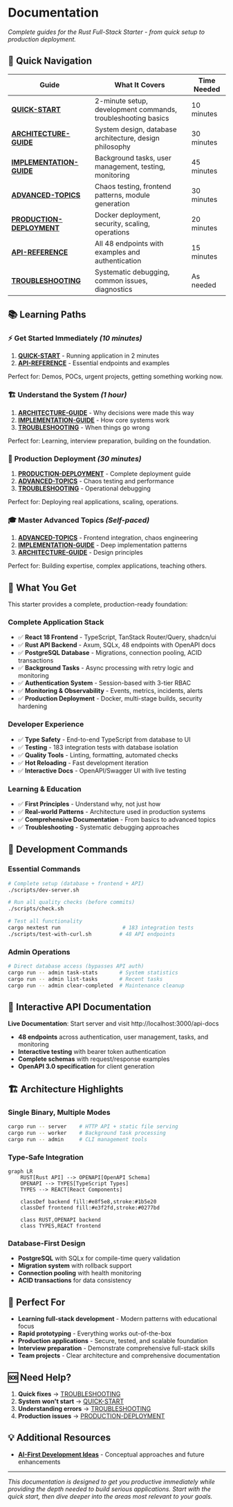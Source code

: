 # Documentation

*Complete guides for the Rust Full-Stack Starter - from quick setup to production deployment.*

## 🚀 Quick Navigation

| Guide | What It Covers | Time Needed |
|-------|---------------|-------------|
| **[QUICK-START](QUICK-START.md)** | 2-minute setup, development commands, troubleshooting basics | 10 minutes |
| **[ARCHITECTURE-GUIDE](ARCHITECTURE-GUIDE.md)** | System design, database architecture, design philosophy | 30 minutes |
| **[IMPLEMENTATION-GUIDE](IMPLEMENTATION-GUIDE.md)** | Background tasks, user management, testing, monitoring | 45 minutes |
| **[ADVANCED-TOPICS](ADVANCED-TOPICS.md)** | Chaos testing, frontend patterns, module generation | 30 minutes |
| **[PRODUCTION-DEPLOYMENT](PRODUCTION-DEPLOYMENT.md)** | Docker deployment, security, scaling, operations | 20 minutes |
| **[API-REFERENCE](API-REFERENCE.md)** | All 48 endpoints with examples and authentication | 15 minutes |
| **[TROUBLESHOOTING](TROUBLESHOOTING.md)** | Systematic debugging, common issues, diagnostics | As needed |

## 📚 Learning Paths

### ⚡ **Get Started Immediately** *(10 minutes)*
1. **[QUICK-START](QUICK-START.md)** - Running application in 2 minutes
2. **[API-REFERENCE](API-REFERENCE.md)** - Essential endpoints and examples

Perfect for: Demos, POCs, urgent projects, getting something working now.

### 🏗️ **Understand the System** *(1 hour)*
1. **[ARCHITECTURE-GUIDE](ARCHITECTURE-GUIDE.md)** - Why decisions were made this way
2. **[IMPLEMENTATION-GUIDE](IMPLEMENTATION-GUIDE.md)** - How core systems work
3. **[TROUBLESHOOTING](TROUBLESHOOTING.md)** - When things go wrong

Perfect for: Learning, interview preparation, building on the foundation.

### 🚀 **Production Deployment** *(30 minutes)*
1. **[PRODUCTION-DEPLOYMENT](PRODUCTION-DEPLOYMENT.md)** - Complete deployment guide
2. **[ADVANCED-TOPICS](ADVANCED-TOPICS.md)** - Chaos testing and performance
3. **[TROUBLESHOOTING](TROUBLESHOOTING.md)** - Operational debugging

Perfect for: Deploying real applications, scaling, operations.

### 🎓 **Master Advanced Topics** *(Self-paced)*
1. **[ADVANCED-TOPICS](ADVANCED-TOPICS.md)** - Frontend integration, chaos engineering
2. **[IMPLEMENTATION-GUIDE](IMPLEMENTATION-GUIDE.md)** - Deep implementation patterns
3. **[ARCHITECTURE-GUIDE](ARCHITECTURE-GUIDE.md)** - Design principles

Perfect for: Building expertise, complex applications, teaching others.

## 🎯 What You Get

This starter provides a complete, production-ready foundation:

### **Complete Application Stack**
- ✅ **React 18 Frontend** - TypeScript, TanStack Router/Query, shadcn/ui
- ✅ **Rust API Backend** - Axum, SQLx, 48 endpoints with OpenAPI docs
- ✅ **PostgreSQL Database** - Migrations, connection pooling, ACID transactions
- ✅ **Background Tasks** - Async processing with retry logic and monitoring
- ✅ **Authentication System** - Session-based with 3-tier RBAC
- ✅ **Monitoring & Observability** - Events, metrics, incidents, alerts
- ✅ **Production Deployment** - Docker, multi-stage builds, security hardening

### **Developer Experience**
- ✅ **Type Safety** - End-to-end TypeScript from database to UI
- ✅ **Testing** - 183 integration tests with database isolation
- ✅ **Quality Tools** - Linting, formatting, automated checks
- ✅ **Hot Reloading** - Fast development iteration
- ✅ **Interactive Docs** - OpenAPI/Swagger UI with live testing

### **Learning & Education**
- ✅ **First Principles** - Understand why, not just how
- ✅ **Real-world Patterns** - Architecture used in production systems
- ✅ **Comprehensive Documentation** - From basics to advanced topics
- ✅ **Troubleshooting** - Systematic debugging approaches

## 🔧 Development Commands

### Essential Commands
```bash
# Complete setup (database + frontend + API)
./scripts/dev-server.sh

# Run all quality checks (before commits)
./scripts/check.sh

# Test all functionality
cargo nextest run                    # 183 integration tests
./scripts/test-with-curl.sh         # 48 API endpoints
```

### Admin Operations
```bash
# Direct database access (bypasses API auth)
cargo run -- admin task-stats       # System statistics  
cargo run -- admin list-tasks       # Recent tasks
cargo run -- admin clear-completed  # Maintenance cleanup
```

## 📖 Interactive API Documentation

**Live Documentation**: Start server and visit http://localhost:3000/api-docs

- **48 endpoints** across authentication, user management, tasks, and monitoring
- **Interactive testing** with bearer token authentication
- **Complete schemas** with request/response examples
- **OpenAPI 3.0 specification** for client generation

## 🏗️ Architecture Highlights

### Single Binary, Multiple Modes
```bash
cargo run -- server    # HTTP API + static file serving
cargo run -- worker    # Background task processing  
cargo run -- admin     # CLI management tools
```

### Type-Safe Integration
```mermaid
graph LR
    RUST[Rust API] --> OPENAPI[OpenAPI Schema]
    OPENAPI --> TYPES[TypeScript Types]
    TYPES --> REACT[React Components]
    
    classDef backend fill:#e8f5e8,stroke:#1b5e20
    classDef frontend fill:#e3f2fd,stroke:#0277bd
    
    class RUST,OPENAPI backend
    class TYPES,REACT frontend
```

### Database-First Design
- **PostgreSQL** with SQLx for compile-time query validation
- **Migration system** with rollback support
- **Connection pooling** with health monitoring
- **ACID transactions** for data consistency

## 🎯 Perfect For

- **Learning full-stack development** - Modern patterns with educational focus
- **Rapid prototyping** - Everything works out-of-the-box
- **Production applications** - Secure, tested, and scalable foundation
- **Interview preparation** - Demonstrate comprehensive full-stack skills
- **Team projects** - Clear architecture and comprehensive documentation

## 🆘 Need Help?

1. **Quick fixes** → [TROUBLESHOOTING](TROUBLESHOOTING.md#quick-fixes)
2. **System won't start** → [QUICK-START](QUICK-START.md#troubleshooting)
3. **Understanding errors** → [TROUBLESHOOTING](TROUBLESHOOTING.md#systematic-debugging)
4. **Production issues** → [PRODUCTION-DEPLOYMENT](PRODUCTION-DEPLOYMENT.md#troubleshooting-production)

## 💡 Additional Resources

- **[AI-First Development Ideas](ideas/ai-first.md)** - Conceptual approaches and future enhancements

---

*This documentation is designed to get you productive immediately while providing the depth needed to build serious applications. Start with the quick start, then dive deeper into the areas most relevant to your goals.*